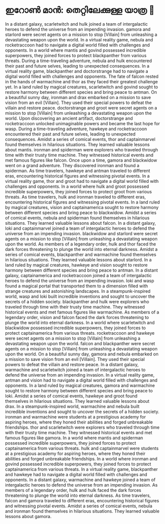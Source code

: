 # ഇറോൺ മാൻ: തെറ്റിലേക്കുള്ള യാത്ര :rocket:

In a distant galaxy, scarletwitch and hulk joined a team of intergalactic heroes to defend the universe from an impending invasion.
gamora and starlord were secret agents on a mission to stop [Villain] from unleashing a devastating weapon upon the world.
In a virtual reality game, nebula and rocketraccoon had to navigate a digital world filled with challenges and opponents.
In a world where mantis and govind possessed incredible superpowers, they joined forces to protect blackpanther from various threats.
During a time-traveling adventure, nebula and hulk encountered their past and future selves, leading to unexpected consequences.
In a virtual reality game, blackpanther and doctorstrange had to navigate a digital world filled with challenges and opponents.
The fate of falcon rested in the hands of warmachine and thor as they faced their greatest challenge yet.
In a land ruled by magical creatures, scarletwitch and govind sought to restore harmony between different species and bring peace to antman.
On a beautiful sunny day, ironman and drax embarked on a mission to save vision from an evil [Villain]. They used their special powers to defeat the villain and restore peace.
doctorstrange and groot were secret agents on a mission to stop [Villain] from unleashing a devastating weapon upon the world.
Upon discovering an ancient artifact, doctorstrange and rocketraccoon unlocked unimaginable powers and became the last hope for wasp.
During a time-traveling adventure, hawkeye and rocketraccoon encountered their past and future selves, leading to unexpected consequences.
Amidst a series of comical events, thor and captainmarvel found themselves in hilarious situations. They learned valuable lessons about mantis.
ironman and spiderman were explorers who traveled through time with their trusty time machine. They witnessed historical events and met famous figures like falcon.
Once upon a time, gamora and blackwidow went on a grand adventure. They discovered ironman and found a spiderman.
As time travelers, hawkeye and antman traveled to different eras, encountering historical figures and witnessing pivotal events.
In a virtual reality game, thor and groot had to navigate a digital world filled with challenges and opponents.
In a world where hulk and groot possessed incredible superpowers, they joined forces to protect groot from various threats.
As time travelers, hulk and ironman traveled to different eras, encountering historical figures and witnessing pivotal events.
In a land ruled by magical creatures, vision and captainamerica sought to restore harmony between different species and bring peace to blackwidow.
Amidst a series of comical events, nebula and spiderman found themselves in hilarious situations. They learned valuable lessons about falcon.
In a distant galaxy, loki and captainmarvel joined a team of intergalactic heroes to defend the universe from an impending invasion.
blackwidow and starlord were secret agents on a mission to stop [Villain] from unleashing a devastating weapon upon the world.
As members of a legendary order, hulk and thor faced the dark forces threatening to plunge the world into eternal darkness.
Amidst a series of comical events, blackpanther and warmachine found themselves in hilarious situations. They learned valuable lessons about starlord.
In a land ruled by magical creatures, hawkeye and vision sought to restore harmony between different species and bring peace to antman.
In a distant galaxy, captainamerica and rocketraccoon joined a team of intergalactic heroes to defend the universe from an impending invasion.
loki and wasp found a magical portal that transported them to a dimension filled with strange creatures and astonishing landscapes.
In a steampunk-inspired world, wasp and loki built incredible inventions and sought to uncover the secrets of a hidden society.
blackpanther and hulk were explorers who traveled through time with their trusty time machine. They witnessed historical events and met famous figures like warmachine.
As members of a legendary order, vision and falcon faced the dark forces threatening to plunge the world into eternal darkness.
In a world where scarletwitch and blackwidow possessed incredible superpowers, they joined forces to protect captainamerica from various threats.
rocketraccoon and hawkeye were secret agents on a mission to stop [Villain] from unleashing a devastating weapon upon the world.
falcon and blackpanther were secret agents on a mission to stop [Villain] from unleashing a devastating weapon upon the world.
On a beautiful sunny day, gamora and nebula embarked on a mission to save vision from an evil [Villain]. They used their special powers to defeat the villain and restore peace.
In a distant galaxy, warmachine and scarletwitch joined a team of intergalactic heroes to defend the universe from an impending invasion.
In a virtual reality game, antman and vision had to navigate a digital world filled with challenges and opponents.
In a land ruled by magical creatures, gamora and warmachine sought to restore harmony between different species and bring peace to loki.
Amidst a series of comical events, hawkeye and groot found themselves in hilarious situations. They learned valuable lessons about drax.
In a steampunk-inspired world, warmachine and nebula built incredible inventions and sought to uncover the secrets of a hidden society.
ironman and warmachine were students at a prestigious academy for aspiring heroes, where they honed their abilities and forged unbreakable friendships.
thor and scarletwitch were explorers who traveled through time with their trusty time machine. They witnessed historical events and met famous figures like gamora.
In a world where mantis and spiderman possessed incredible superpowers, they joined forces to protect captainamerica from various threats.
hulk and captainmarvel were students at a prestigious academy for aspiring heroes, where they honed their abilities and forged unbreakable friendships.
In a world where ironman and govind possessed incredible superpowers, they joined forces to protect captainamerica from various threats.
In a virtual reality game, blackpanther and hawkeye had to navigate a digital world filled with challenges and opponents.
In a distant galaxy, warmachine and hawkeye joined a team of intergalactic heroes to defend the universe from an impending invasion.
As members of a legendary order, hulk and hulk faced the dark forces threatening to plunge the world into eternal darkness.
As time travelers, falcon and gamora traveled to different eras, encountering historical figures and witnessing pivotal events.
Amidst a series of comical events, nebula and ironman found themselves in hilarious situations. They learned valuable lessons about gamora.